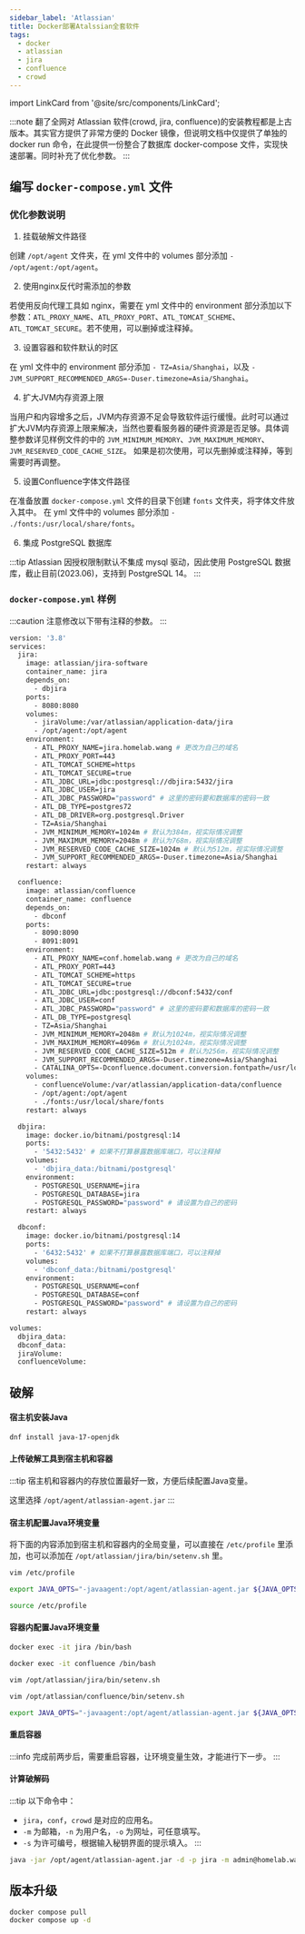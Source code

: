 ```yaml
---
sidebar_label: 'Atlassian'
title: Docker部署Atalssian全套软件
tags:
  - docker
  - atlassian
  - jira
  - confluence
  - crowd
---
```


import LinkCard from '@site/src/components/LinkCard';

:::note
翻了全网对 Atlassian 软件(crowd, jira, confluence)的安装教程都是上古版本。其实官方提供了非常方便的 Docker 镜像，但说明文档中仅提供了单独的 docker run 命令，在此提供一份整合了数据库 docker-compose 文件，实现快速部署。同时补充了优化参数。
:::

## 编写 `docker-compose.yml` 文件

### 优化参数说明

1. 挂载破解文件路径

  创建 `/opt/agent` 文件夹，在 yml 文件中的 volumes 部分添加 `- /opt/agent:/opt/agent`。

2. 使用nginx反代时需添加的参数

  若使用反向代理工具如 nginx，需要在 yml 文件中的 environment 部分添加以下参数：`ATL_PROXY_NAME`、`ATL_PROXY_PORT`、`ATL_TOMCAT_SCHEME`、`ATL_TOMCAT_SECURE`。若不使用，可以删掉或注释掉。

3. 设置容器和软件默认的时区

  在 yml 文件中的 environment 部分添加 `- TZ=Asia/Shanghai`，以及 `- JVM_SUPPORT_RECOMMENDED_ARGS=-Duser.timezone=Asia/Shanghai`。

4. 扩大JVM内存资源上限

  当用户和内容增多之后，JVM内存资源不足会导致软件运行缓慢。此时可以通过扩大JVM内存资源上限来解决，当然也要看服务器的硬件资源是否足够。具体调整参数详见样例文件的中的 `JVM_MINIMUM_MEMORY`、`JVM_MAXIMUM_MEMORY`、`JVM_RESERVED_CODE_CACHE_SIZE`。
  如果是初次使用，可以先删掉或注释掉，等到需要时再调整。

5. 设置Confluence字体文件路径

  在准备放置 `docker-compose.yml` 文件的目录下创建 `fonts` 文件夹，将字体文件放入其中。
  在 yml 文件中的 volumes 部分添加 `- ./fonts:/usr/local/share/fonts`。

6. 集成 PostgreSQL 数据库

  :::tip
  Atlassian 因授权限制默认不集成 mysql 驱动，因此使用 PostgreSQL 数据库，截止目前(2023.06)，支持到 PostgreSQL 14。
  :::

### `docker-compose.yml` 样例

:::caution
注意修改以下带有注释的参数。
:::

```bash title='docker-compose.yml'
version: '3.8'
services:
  jira:
    image: atlassian/jira-software
    container_name: jira
    depends_on: 
      - dbjira
    ports:
      - 8080:8080
    volumes:
      - jiraVolume:/var/atlassian/application-data/jira
      - /opt/agent:/opt/agent
    environment:
      - ATL_PROXY_NAME=jira.homelab.wang # 更改为自己的域名
      - ATL_PROXY_PORT=443
      - ATL_TOMCAT_SCHEME=https
      - ATL_TOMCAT_SECURE=true
      - ATL_JDBC_URL=jdbc:postgresql://dbjira:5432/jira
      - ATL_JDBC_USER=jira
      - ATL_JDBC_PASSWORD="password" # 这里的密码要和数据库的密码一致
      - ATL_DB_TYPE=postgres72
      - ATL_DB_DRIVER=org.postgresql.Driver
      - TZ=Asia/Shanghai
      - JVM_MINIMUM_MEMORY=1024m # 默认为384m，视实际情况调整
      - JVM_MAXIMUM_MEMORY=2048m # 默认为768m，视实际情况调整
      - JVM_RESERVED_CODE_CACHE_SIZE=1024m # 默认为512m，视实际情况调整
      - JVM_SUPPORT_RECOMMENDED_ARGS=-Duser.timezone=Asia/Shanghai
    restart: always

  confluence:
    image: atlassian/confluence
    container_name: confluence
    depends_on: 
      - dbconf
    ports:
      - 8090:8090
      - 8091:8091
    environment:
      - ATL_PROXY_NAME=conf.homelab.wang # 更改为自己的域名
      - ATL_PROXY_PORT=443
      - ATL_TOMCAT_SCHEME=https
      - ATL_TOMCAT_SECURE=true
      - ATL_JDBC_URL=jdbc:postgresql://dbconf:5432/conf
      - ATL_JDBC_USER=conf
      - ATL_JDBC_PASSWORD="password" # 这里的密码要和数据库的密码一致
      - ATL_DB_TYPE=postgresql
      - TZ=Asia/Shanghai
      - JVM_MINIMUM_MEMORY=2048m # 默认为1024m，视实际情况调整
      - JVM_MAXIMUM_MEMORY=4096m # 默认为1024m，视实际情况调整
      - JVM_RESERVED_CODE_CACHE_SIZE=512m # 默认为256m，视实际情况调整
      - JVM_SUPPORT_RECOMMENDED_ARGS=-Duser.timezone=Asia/Shanghai
      - CATALINA_OPTS=-Dconfluence.document.conversion.fontpath=/usr/local/share/fonts/
    volumes:
      - confluenceVolume:/var/atlassian/application-data/confluence
      - /opt/agent:/opt/agent
      - ./fonts:/usr/local/share/fonts
    restart: always

  dbjira:
    image: docker.io/bitnami/postgresql:14
    ports:
      - '5432:5432' # 如果不打算暴露数据库端口，可以注释掉
    volumes:
      - 'dbjira_data:/bitnami/postgresql'
    environment:
      - POSTGRESQL_USERNAME=jira
      - POSTGRESQL_DATABASE=jira
      - POSTGRESQL_PASSWORD="password" # 请设置为自己的密码
    restart: always

  dbconf:
    image: docker.io/bitnami/postgresql:14
    ports:
      - '6432:5432' # 如果不打算暴露数据库端口，可以注释掉
    volumes:
      - 'dbconf_data:/bitnami/postgresql'
    environment:
      - POSTGRESQL_USERNAME=conf
      - POSTGRESQL_DATABASE=conf
      - POSTGRESQL_PASSWORD="password" # 请设置为自己的密码
    restart: always

volumes:
  dbjira_data: 
  dbconf_data:
  jiraVolume: 
  confluenceVolume:
```

## 破解

#### 宿主机安装Java

```bash
dnf install java-17-openjdk
```

#### 上传破解工具到宿主机和容器

:::tip
宿主机和容器内的存放位置最好一致，方便后续配置Java变量。

这里选择 `/opt/agent/atlassian-agent.jar`
:::

#### 宿主机配置Java环境变量

将下面的内容添加到宿主机和容器内的全局变量，可以直接在 `/etc/profile` 里添加，也可以添加在 `/opt/atlassian/jira/bin/setenv.sh` 里。

```bash title="宿主机"
vim /etc/profile
```

```bash
export JAVA_OPTS="-javaagent:/opt/agent/atlassian-agent.jar ${JAVA_OPTS}"
```

```Bash
source /etc/profile
```

#### 容器内配置Java环境变量

```Bash title="进入容器"
docker exec -it jira /bin/bash

docker exec -it confluence /bin/bash
```

```bash title="容器内"
vim /opt/atlassian/jira/bin/setenv.sh

vim /opt/atlassian/confluence/bin/setenv.sh
```

```bash
export JAVA_OPTS="-javaagent:/opt/agent/atlassian-agent.jar ${JAVA_OPTS}"
```

#### 重启容器

:::info
完成前两步后，需要重启容器，让环境变量生效，才能进行下一步。
:::

#### 计算破解码

:::tip
以下命令中：
- `jira`，`conf`，`crowd` 是对应的应用名。
- `-m` 为邮箱，`-n` 为用户名，`-o` 为网址，可任意填写。
- `-s` 为许可编号，根据输入秘钥界面的提示填入。
:::

```bash
java -jar /opt/agent/atlassian-agent.jar -d -p jira -m admin@homelab.wang -n admin -o https://homelab.wang -s BXAY-7KCQ-MXW2-K6D8
```

## 版本升级

```bash
docker compose pull
docker compose up -d
```